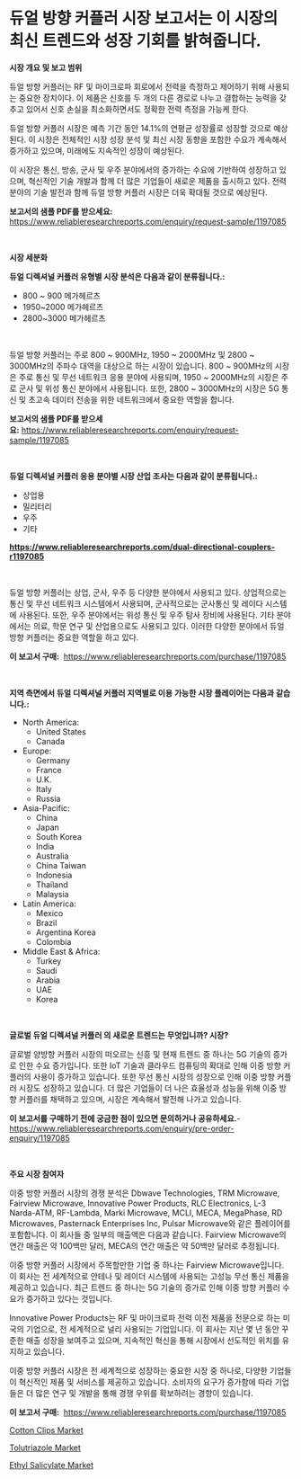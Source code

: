 <p><h1>듀얼 방향 커플러 시장 보고서는 이 시장의 최신 트렌드와 성장 기회를 밝혀줍니다.</h1></p><p><strong>시장 개요 및 보고 범위</strong></p>
<p><p>듀얼 방향 커플러는 RF 및 마이크로파 회로에서 전력을 측정하고 제어하기 위해 사용되는 중요한 장치이다. 이 제품은 신호를 두 개의 다른 경로로 나누고 결합하는 능력을 갖추고 있어서 신호 손실을 최소화하면서도 정확한 전력 측정을 가능케 한다.</p><p>듀얼 방향 커플러 시장은 예측 기간 동안 14.1%의 연평균 성장률로 성장할 것으로 예상된다. 이 시장은 전체적인 시장 성장 분석 및 최신 시장 동향을 포함한 수요가 계속해서 증가하고 있으며, 미래에도 지속적인 성장이 예상된다.</p><p>이 시장은 통신, 방송, 군사 및 우주 분야에서의 증가하는 수요에 기반하여 성장하고 있으며, 혁신적인 기술 개발과 함께 더 많은 기업들이 새로운 제품을 출시하고 있다. 전력 분야의 기술 발전과 함께 듀얼 방향 커플러 시장은 더욱 확대될 것으로 예상된다.</p></p>
<p><strong>보고서의 샘플 PDF를 받으세요:</strong> <a href="https://www.reliableresearchreports.com/enquiry/request-sample/1197085">https://www.reliableresearchreports.com/enquiry/request-sample/1197085</a></p>
<p>&nbsp;</p>
<p><strong>시장 세분화</strong></p>
<p><strong>듀얼 디렉셔널 커플러 유형별 시장 분석은 다음과 같이 분류됩니다.:</strong></p>
<p><ul><li>800 ~ 900 메가헤르츠</li><li>1950~2000 메가헤르츠</li><li>2800~3000 메가헤르츠</li></ul></p>
<p>&nbsp;</p>
<p><p>듀얼 방향 커플러는 주로 800 ~ 900MHz, 1950 ~ 2000MHz 및 2800 ~ 3000MHz의 주파수 대역을 대상으로 하는 시장이 있습니다. 800 ~ 900MHz의 시장은 주로 통신 및 무선 네트워크 응용 분야에 사용되며, 1950 ~ 2000MHz의 시장은 주로 군사 및 위성 통신 분야에서 사용됩니다. 또한, 2800 ~ 3000MHz의 시장은 5G 통신 및 초고속 데이터 전송을 위한 네트워크에서 중요한 역할을 합니다.</p></p>
<p><strong>보고서의 샘플 PDF를 받으세요:</strong>&nbsp;<a href="https://www.reliableresearchreports.com/enquiry/request-sample/1197085">https://www.reliableresearchreports.com/enquiry/request-sample/1197085</a></p>
<p>&nbsp;</p>
<p><strong> 듀얼 디렉셔널 커플러 응용 분야별 시장 산업 조사는 다음과 같이 분류됩니다.:</strong></p>
<p><ul><li>상업용</li><li>밀리터리</li><li>우주</li><li>기타</li></ul></p>
<p><strong><a href="https://www.reliableresearchreports.com/dual-directional-couplers-r1197085">https://www.reliableresearchreports.com/dual-directional-couplers-r1197085</a></strong></p>
<p>&nbsp;</p>
<p><p>듀얼 방향 커플러는 상업, 군사, 우주 등 다양한 분야에서 사용되고 있다. 상업적으로는 통신 및 무선 네트워크 시스템에서 사용되며, 군사적으로는 군사통신 및 레이다 시스템에 사용된다. 또한, 우주 분야에서는 위성 통신 및 우주 탐사 장비에 사용된다. 기타 분야에서는 의료, 학문 연구 및 산업용으로도 사용되고 있다. 이러한 다양한 분야에서 듀얼 방향 커플러는 중요한 역할을 하고 있다.</p></p>
<p><strong>이 보고서 구매:</strong>&nbsp; <a href="https://www.reliableresearchreports.com/purchase/1197085">https://www.reliableresearchreports.com/purchase/1197085</a></p>
<p>&nbsp;</p>
<p><strong>지역 측면에서 듀얼 디렉셔널 커플러 지역별로 이용 가능한 시장 플레이어는 다음과 같습니다.:</strong></p>
<p><ul>
    <li>
        North America:
        <ul>
            <li>United States</li>
            <li>Canada</li>
        </ul>
    </li>
    <li>
        Europe:
        <ul>
            <li>Germany</li>
            <li>France</li>
            <li>U.K.</li>
            <li>Italy</li>
            <li>Russia</li>
        </ul>
    </li>
    <li>
        Asia-Pacific:
        <ul>
            <li>China</li>
            <li>Japan</li>
            <li>South Korea</li>
            <li>India</li>
            <li>Australia</li>
            <li>China Taiwan</li>
            <li>Indonesia</li>
            <li>Thailand</li>
            <li>Malaysia</li>
        </ul>
    </li>
    <li>
        Latin America:
        <ul>
            <li>Mexico</li>
            <li>Brazil</li>
            <li>Argentina Korea</li>
            <li>Colombia</li>
        </ul>
    </li>
    <li>
        Middle East & Africa:
        <ul>
            <li>Turkey</li>
            <li>Saudi</li>
            <li>Arabia</li>
            <li>UAE</li>
            <li>Korea</li>
        </ul>
    </li>
    </ul></p>
<p>&nbsp;</p>
<p><strong>글로벌 듀얼 디렉셔널 커플러 의 새로운 트렌드는 무엇입니까? 시장?</strong></p>
<p><p>글로벌 양방향 커플러 시장의 떠오르는 신흥 및 현재 트렌드 중 하나는 5G 기술의 증가로 인한 수요 증가입니다. 또한 IoT 기술과 클라우드 컴퓨팅의 확대로 인해 이중 방향 커플러의 사용이 증가하고 있습니다. 또한 무선 통신 시장의 성장으로 인해 이중 방향 커플러 시장도 성장하고 있습니다. 더 많은 기업들이 더 나은 효율성과 성능을 위해 이중 방향 커플러를 채택하고 있으며, 시장은 계속해서 발전해 나가고 있습니다.</p></p>
<p><strong>이 보고서를 구매하기 전에 궁금한 점이 있으면 문의하거나 공유하세요.</strong>- <a href="https://www.reliableresearchreports.com/enquiry/pre-order-enquiry/1197085">https://www.reliableresearchreports.com/enquiry/pre-order-enquiry/1197085</a></p>
<p>&nbsp;</p>
<p><strong>주요 시장 참여자</strong></p>
<p><p>이중 방향 커플러 시장의 경쟁 분석은 Dbwave Technologies, TRM Microwave, Fairview Microwave, Innovative Power Products, RLC Electronics, L-3 Narda-ATM, RF-Lambda, Marki Microwave, MCLI, MECA, MegaPhase, RD Microwaves, Pasternack Enterprises Inc, Pulsar Microwave와 같은 플레이어를 포함합니다. 이 회사들 중 일부의 매출액은 다음과 같습니다. Fairview Microwave의 연간 매출은 약 100백만 달러, MECA의 연간 매출은 약 50백만 달러로 추정됩니다.</p><p>이중 방향 커플러 시장에서 주목할만한 기업 중 하나는 Fairview Microwave입니다. 이 회사는 전 세계적으로 안테나 및 레이더 시스템에 사용되는 고성능 무선 통신 제품을 제공하고 있습니다. 최근 트렌드 중 하나는 5G 기술의 증가로 인해 이중 방향 커플러 수요가 증가하고 있다는 것입니다.</p><p>Innovative Power Products는 RF 및 마이크로파 전력 이전 제품을 전문으로 하는 미국의 기업으로, 전 세계적으로 널리 사용되는 기업입니다. 이 회사는 지난 몇 년 동안 꾸준한 매출 성장을 보여주고 있으며, 지속적인 혁신을 통해 시장에서 선도적인 위치를 유지하고 있습니다.</p><p>이중 방향 커플러 시장은 전 세계적으로 성장하는 중요한 시장 중 하나로, 다양한 기업들이 혁신적인 제품 및 서비스를 제공하고 있습니다. 소비자의 요구가 증가함에 따라 기업들은 더 많은 연구 및 개발을 통해 경쟁 우위를 확보하려는 경향이 있습니다.</p></p>
<p><strong>이 보고서 구매:</strong>&nbsp;&nbsp;<a href="https://www.reliableresearchreports.com/purchase/1197085">https://www.reliableresearchreports.com/purchase/1197085</a></p>
<p><p><a href="https://www.linkedin.com/pulse/cotton-clips-market-dynamics-2024-2031-also-its-trends-projections-yhr2f?trackingId=0SpwqLHp4DxSPI4%2FjZLdag%3D%3D">Cotton Clips Market</a></p><p><a href="https://www.linkedin.com/pulse/tolutriazole-market-size-evaluating-its-trends-growth-projections-dmkhf?trackingId=1VMJD3HipvRXBjDWo6%2BdeQ%3D%3D">Tolutriazole Market</a></p><p><a href="https://www.linkedin.com/pulse/ethyl-salicylate-market-size-share-global-analysis-report-2024-wuiqf?trackingId=yLZmS1SXPlYn5NZv74rZig%3D%3D">Ethyl Salicylate Market</a></p></p>